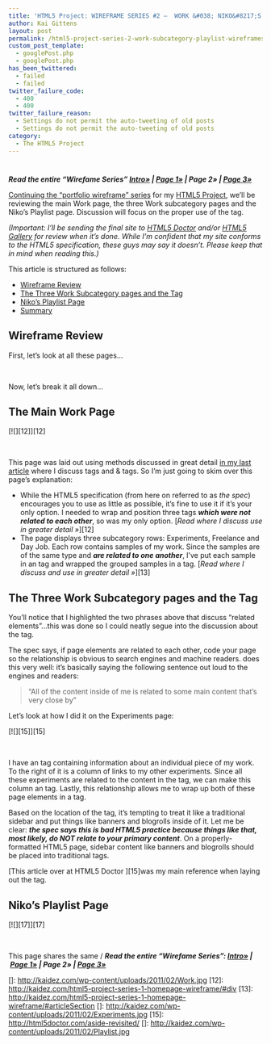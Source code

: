 ```yaml
---
title: 'HTML5 Project: WIREFRAME SERIES #2 –  WORK &#038; NIKO&#8217;S PLAYLIST PAGES'
author: Kai Gittens
layout: post
permalink: /html5-project-series-2-work-subcategory-playlist-wireframes/
custom_post_template:
  - googlePost.php
  - googlePost.php
has_been_twittered:
  - failed
  - failed
twitter_failure_code:
  - 400
  - 400
twitter_failure_reason:
  - Settings do not permit the auto-tweeting of old posts
  - Settings do not permit the auto-tweeting of old posts
category:
  - The HTML5 Project
---
```

# 

***Read the entire “Wirefame Series” [Intro»][1] | [Page 1»][2] | Page 2» | [Page 3»][3]***

 [1]: http://kaidez.com/html5-project-update-completed-wireframes/
 [2]: http://kaidez.com/html5-project-series-1-homepage-wireframe/
 [3]: http://kaidez.com/html5-project-series-3-about-contact-wireframes/

[Continuing the “portfolio wireframe” series][1] for my [HTML5 Project][4], we’ll be reviewing the main Work page, the three Work subcategory pages and the Niko’s Playlist page. Discussion will focus on the proper use of the  tag.

 [4]: http://kaidez.com/html5-project/

*(Important: I’ll be sending the final site to [HTML5 Doctor][5] and/or [HTML5 Gallery][6] for review when it’s done. While I’m confident that my site conforms to the HTML5 specification, these guys may say it doesn’t. Please keep that in mind when reading this.)*

 [5]: http://html5doctor.com/
 [6]: http://html5gallery.com/

This article is structured as follows:

*   [Wireframe Review][7]
*   [The Three Work Subcategory pages and the  Tag][8]
*   [Niko’s Playlist Page][9]
*   [Summary][10]

 [7]: #wfReview
 [8]: #subcatAside
 [9]: #playlist
 [10]: #summary

  
## Wireframe Review

  
First, let’s look at all these pages…

 

Now, let’s break it all down…

## The Main Work Page

[![][12]][12] 

 

This page was laid out using methods discussed in great detail [in my last article][2] where I discuss  tags and  &  tags. So I’m just going to skim over this page’s explanation:

*   While the HTML5 specification (from here on referred to as *the spec*) encourages you to use  as little as possible, it’s fine to use it if it’s your only option. I needed to wrap and position three  tags ***which were not related to each other***, so  was my only option. [*Read where I discuss  use in greater detail »*][12]
*   The page displays three subcategory rows: Experiments, Freelance and Day Job. Each row contains samples of my work. Since the samples are of the same type and ***are related to one another***, I’ve put each sample in an  tag and wrapped the grouped samples in a  tag. [*Read where I discuss  and  use in greater detail »*][13] 

## The Three Work Subcategory pages and the  Tag

You’ll notice that I highlighted the two phrases above that discuss “related elements”…this was done so I could neatly segue into the discussion about the  tag.

The spec says, if page elements are related to each other, code your page so the relationship is obvious to search engines and machine readers.  does this very well: it’s basically saying the following sentence out loud to the engines and readers: 

> “All of the content inside of me is related to some main content that’s very close by”

Let’s look at how I did it on the Experiments page:

[![][15]][15] 

 

I have an  tag containing information about an individual piece of my work. To the right of it is a column of links to my other experiments. Since all these experiments are related to the content in the  tag, we can make this column an  tag. Lastly, this relationship allows me to wrap up both of these page elements in a  tag.

Based on the location of the  tag, it’s tempting to treat it like a traditional sidebar and put things like banners and blogrolls inside of it. Let me be clear: ***the spec says this is bad HTML5 practice because things like that, most likely, do NOT relate to your primary content***. On a properly-formatted HTML5 page, sidebar content like banners and blogrolls should be placed into traditional  tags.

[This article over at HTML5 Doctor ][15]was my main reference when laying out the  tag.

## Niko’s Playlist Page

[![][17]][17] 

 

This page shares the same  /  ***Read the entire “Wirefame Series”: [Intro»][1] | [Page 1»][2] | Page 2» | [Page 3»][3]***

 []: http://kaidez.com/wp-content/uploads/2011/02/Work.jpg
 [12]: http://kaidez.com/html5-project-series-1-homepage-wireframe/#div
 [13]: http://kaidez.com/html5-project-series-1-homepage-wireframe/#articleSection
 []: http://kaidez.com/wp-content/uploads/2011/02/Experiments.jpg
 [15]: http://html5doctor.com/aside-revisited/
 []: http://kaidez.com/wp-content/uploads/2011/02/Playlist.jpg